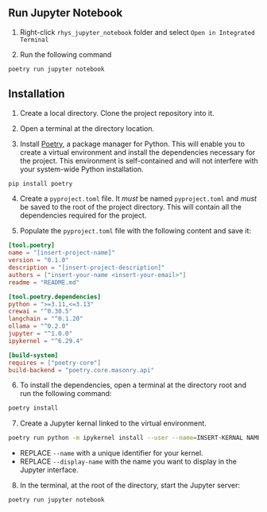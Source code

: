 ## Run Jupyter Notebook
1. Right-click `rhys_jupyter_notebook` folder and select `Open in Integrated Terminal`

2. Run the following command

```bash
poetry run jupyter notebook
```
## Installation

1. Create a local directory. Clone the project repository into it.

2. Open a terminal at the directory location.

3. Install [Poetry](https://python-poetry.org), a package manager for Python. This will enable you to create a virtual environment and install the dependencies necessary for the project. This environment is self-contained and will not interfere with your system-wide Python installation.

```bash
pip install poetry
```

4. Create a `pyproject.toml` file. It _must_ be named `pyproject.toml` and _must_ be saved to the root of the project directory. This will contain all the dependencies required for the project.

5. Populate the `pyproject.toml` file with the following content and save it:

```toml
[tool.poetry]
name = "[insert-project-name]"
version = "0.1.0"
description = "[insert-project-description]"
authors = ["insert-your-name <insert-your-email>"]
readme = "README.md"

[tool.poetry.dependencies]
python = ">=3.11,<=3.13"
crewai = "^0.30.5"
langchain = "^0.1.20"
ollama = "^0.2.0"
jupyter = "^1.0.0"
ipykernel = "^6.29.4"

[build-system]
requires = ["poetry-core"]
build-backend = "poetry.core.masonry.api"
```
6. To install the dependencies, open a terminal at the directory root and run the following command:

```bash
poetry install
```

7. Create a Jupyter kernal linked to the virtual environment.

```bash
poetry run python -m ipykernel install --user --name=INSERT-KERNAL NAME --display-name="INSERT-DISPLAY-NAME"
```

- REPLACE `--name` with a unique identifier for your kernel.
- REPLACE `--display-name` with the name you want to display in the Jupyter interface.

8. In the terminal, at the root of the directory, start the Jupyter server:

```bash
poetry run jupyter notebook
```
